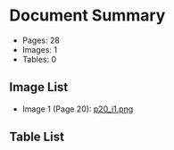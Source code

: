 # Document Summary

- Pages: 28
- Images: 1
- Tables: 0

## Image List

- Image 1 (Page 20): [p20_i1.png](pdf_images/p20_i1.png)

## Table List

